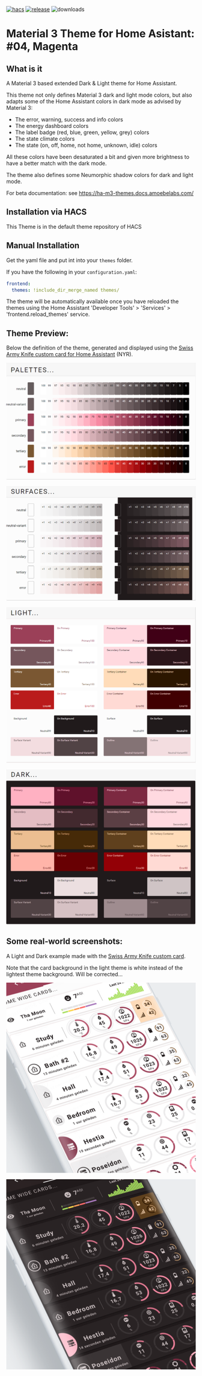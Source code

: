 
[![hacs][hacs-badge]][hacs-url]
[![release][release-badge]][release-url]
![downloads][downloads-badge]

# Material 3 Theme for Home Asistant: #04, Magenta

## What is it
A Material 3 based extended Dark & Light theme for Home Assistant.

This theme not only defines Material 3 dark and light mode colors, but also adapts some of the Home Assistant colors in dark mode as advised by Material 3:
- The error, warning, success and info colors
- The energy dashboard colors
- The label badge (red, blue, green, yellow, grey) colors
- The state climate colors
- The state (on, off, home, not home, unknown, idle) colors

All these colors have been desaturated a bit and given more brightness to have a better match with the dark mode.

The theme also defines some Neumorphic shadow colors for dark and light mode.

For beta documentation: see https://ha-m3-themes.docs.amoebelabs.com/

## Installation via HACS
This Theme is in the default theme repository of HACS

## Manual Installation
Get the yaml file and put int into your `themes` folder.

If you have the following in your `configuration.yaml`:
```yaml
frontend:
  themes: !include_dir_merge_named themes/
```

The theme will be automatically available once you have reloaded the themes using the Home Assistant 'Developer Tools' > 'Services' > 'frontend.reload_themes' service.

## Theme Preview:
Below the definition of the theme, generated and displayed using the [Swiss Army Knife custom card for Home Assistant][sak-docs-url] (NYR).

![m3-04-palettes](https://github.com/AmoebeLabs/ha-theme_m3-04-magenta/blob/master/preview/m3-theme-04-palettes.png)

![m3-04-surfaces](https://github.com/AmoebeLabs/ha-theme_m3-04-magenta/blob/master/preview/m3-theme-04-surfaces.png)

![m3-04-light](https://github.com/AmoebeLabs/ha-theme_m3-04-magenta/blob/master/preview/m3-theme-04-light.png)

![m3-04-dark](https://github.com/AmoebeLabs/ha-theme_m3-04-magenta/blob/master/preview/m3-theme-04-dark.png)

## Some real-world screenshots:
A Light and Dark example made with the [Swiss Army Knife custom card][sak-docs-url].

Note that the card background in the light theme is white instead of the lightest theme background. Will be corrected...

![m3-04-sake12-light](https://github.com/AmoebeLabs/ha-theme_m3-04-magenta/blob/master/screenshots/m3-example-04-light.png)

![m3-04-sake12-dark](https://github.com/AmoebeLabs/ha-theme_m3-04-magenta/blob/master/screenshots/m3-example-04-dark.png)

<!-- Badges -->

[hacs-url]: https://github.com/hacs/integration
[hacs-badge]: https://img.shields.io/badge/HACS-Default-41BDF5.svg?style=for-the-badge
[release-badge]: https://img.shields.io/github/v/release/AmoebeLabs/HA-Theme_M3-04-Magenta?style=for-the-badge
[downloads-badge]: https://img.shields.io/github/downloads/AmoebeLabs/HA-Theme_M3-04-Magenta/total?style=for-the-badge

<!-- References -->

[home-assistant]: https://www.home-assistant.io/
[home-assitant-theme-docs]: https://www.home-assistant.io/integrations/frontend/#defining-themes
[hacs]: https://hacs.xyz
[release-url]: https://github.com/AmoebeLabs/HA-Theme_M3-04-Magenta/releases
[sak-docs-url]: https://swiss-army-knife.docs.amoebelabs.com
